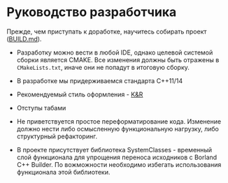 # Руководство разработчика

Прежде, чем приступать к доработке, научитесь собирать проект ([BUILD.md](BUILD.md)).

* Разработку можно вести в любой IDE, однако целевой системой сборки является CMAKE. Все изменения должны быть отражены в `CMakeLists.txt`, иначе они не попадут в итоговую сборку.

* В разработке мы придерживаемся стандарта C++11/14
* Рекомендуемый стиль оформления - [K&R](https://en.wikipedia.org/wiki/Indent_style#K.26R)
* Отступы табами
* Не приветствуется простое переформатирование кода. Изменение должно нести либо осмысленную функциональную нагрузку, либо структурный рефакторинг.
* В проекте присутствует библиотека SystemClasses - временный слой функционала для упрощения переноса исходников с Borland C++ Builder. По вожможности необходимо избегать использования функционала этой библиотеки.